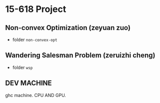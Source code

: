 # 15-618 Project

## Non-convex Optimization (zeyuan zuo)
- folder ```non-convex-opt```
## Wandering Salesman Problem (zeruizhi cheng)
- folder ```wsp```
## DEV MACHINE
ghc machine. CPU AND GPU.

